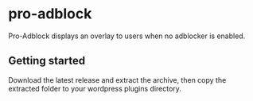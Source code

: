 # pro-adblock

Pro-Adblock displays an overlay to users when no adblocker is enabled.

## Getting started

Download the latest release and extract the archive, then copy the extracted folder to your wordpress plugins directory.
